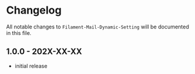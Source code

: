 # Changelog

All notable changes to `Filament-Mail-Dynamic-Setting` will be documented in this file.

## 1.0.0 - 202X-XX-XX

- initial release

